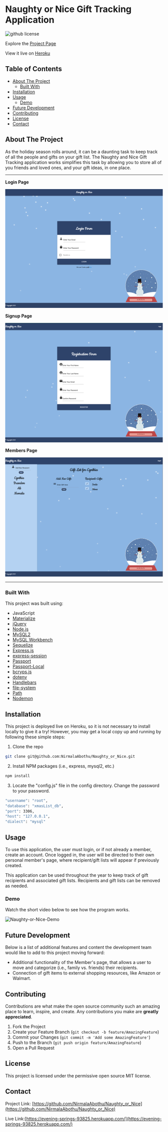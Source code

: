 # Naughty or Nice Gift Tracking Application

![github license](https://img.shields.io/badge/MIT-yellow.svg)

Explore the [Project Page](https://github.com/NirmalaAbothu/Naughty_or_Nice)

View it live on [Heroku](https://evening-springs-93825.herokuapp.com/)

## Table of Contents
- [About The Project](#about-the-project)
    - [Built With](#built-with)
- [Installation](#installation)
- [Usage](#usage)
  - [Demo](#demo)
- [Future Development](#future-development)
- [Contributing](#contributing)
- [License](#license)
- [Contact](#contact)


## About The Project
As the holiday season rolls around, it can be a daunting task to keep track of all the people and gifts on your gift list. The Naughty and Nice Gift Tracking application works simplifies this task by allowing you to store all of you friends and loved ones, and your gift ideas, in one place. 

<hr>

**Login Page**

![Login Page Snapshot](./app/public/assets/login.png)

**Signup Page**

![Signup Page Snapshot](./app/public/assets/signup.png)

**Members Page**

![Members Page Snapshot](./app/public/assets/members.png)

<hr>

### Built With

This project was built using:

* JavaScript
* [Materialize](https://materialize.com/docs/)
* [jQuery](https://jquery.com/)
* [Node.js](https://nodejs.org/api/fs.html)
* [MySQL2](https://www.npmjs.com/package/mysql2)
* [MySQL Workbench](https://www.mysql.com/products/workbench/)
* [Sequelize](https://sequelize.org/)
* [Express.js](https://expressjs.com/)
* [express-session](https://www.npmjs.com/package/express-session)
* [Passport](https://www.npmjs.com/package/passport)
* [Passport-Local](https://www.npmjs.com/package/passport-local)
* [bcryps.js](https://www.npmjs.com/package/bcryptjs)
* [dotenv](https://www.npmjs.com/package/dotenv)
* [Handlebars](https://handlebarsjs.com/)
* [file-system](https://www.npmjs.com/package/file-system)
* [Path](https://nodejs.org/api/path.html)
* [Nodemon](https://www.npmjs.com/package/nodemon)

## Installation

This project is deployed live on Heroku, so it is not necessary to install locally to give it a try! However, you may get a local copy up and running by following these simple steps:

1. Clone the repo
```sh
git clone git@github.com:NirmalaAbothu/Naughty_or_Nice.git 
```

2. Install NPM packages (i.e., express, mysql2, etc.)
```sh
npm install
```

3. Locate the "config.js" file in the config directory. Change the password to your password. 
```sh
"username": "root",
"database": "xmasList_db",
"port": 3306,
"host": "127.0.0.1",
"dialect": "mysql"
```

## Usage
To use this application, the user must login, or if not already a member, create an account. Once logged in, the user will be directed to their own personal member's page, where recipient/gift lists will appear if previously created. 

This application can be used throughout the year to keep track of gift recipients and associated gift lists. Recipients and gift lists can be removed as needed. 

### Demo

Watch the short video below to see how the program works.

![Naughty-or-Nice-Demo](./app/public/assets/demo.gif)

## Future Development
Below is a list of additional features and content the development team would like to add to this project moving forward:

* Additional functionality of the Member's page, that allows a user to move and categorize (i.e., family vs. friends) their recipients. 
* Connection of gift items to external shopping resources, like Amazon or Walmart. 

## Contributing

Contributions are what make the open source community such an amazing place to  learn, inspire, and create. Any contributions you make are **greatly appreciated**.

1. Fork the Project
2. Create your Feature Branch (`git checkout -b feature/AmazingFeature`)
3. Commit your Changes (`git commit -m 'Add some AmazingFeature'`)
4. Push to the Branch (`git push origin feature/AmazingFeature`)
5. Open a Pull Request

## License
This project is licensed under the permissive open source MIT license.

## Contact

Project Link: [https://github.com/NirmalaAbothu/Naughty_or_Nice](https://github.com/NirmalaAbothu/Naughty_or_Nice)

Live Link:[https://evening-springs-93825.herokuapp.com/](https://evening-springs-93825.herokuapp.com/)